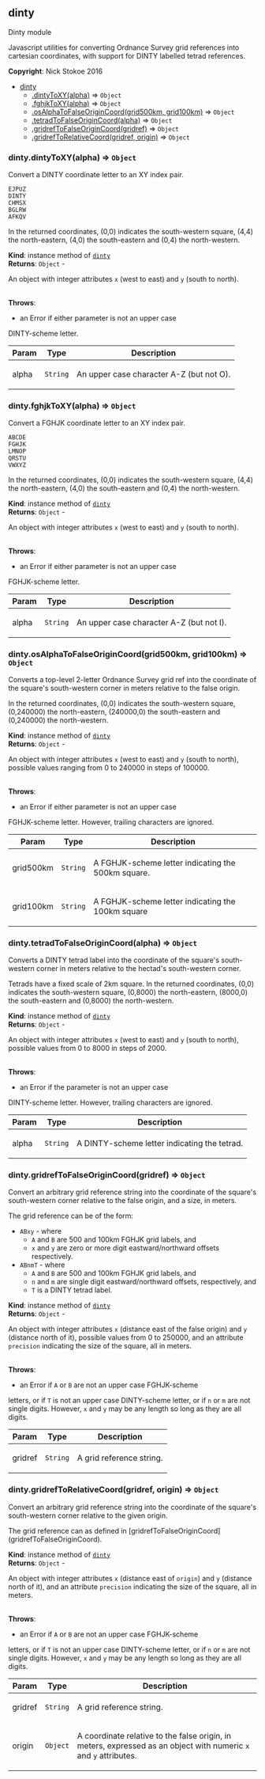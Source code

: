 <a name="module_dinty"></a>

## dinty
<p>Dinty module</p>
<p>Javascript utilities for converting Ordnance Survey grid references
into cartesian coordinates, with support for DINTY labelled tetrad
references.</p>

**Copyright**: Nick Stokoe 2016  

* [dinty](#module_dinty)
    * [.dintyToXY(alpha)](#module_dinty+dintyToXY) ⇒ <code>Object</code>
    * [.fghjkToXY(alpha)](#module_dinty+fghjkToXY) ⇒ <code>Object</code>
    * [.osAlphaToFalseOriginCoord(grid500km, grid100km)](#module_dinty+osAlphaToFalseOriginCoord) ⇒ <code>Object</code>
    * [.tetradToFalseOriginCoord(alpha)](#module_dinty+tetradToFalseOriginCoord) ⇒ <code>Object</code>
    * [.gridrefToFalseOriginCoord(gridref)](#module_dinty+gridrefToFalseOriginCoord) ⇒ <code>Object</code>
    * [.gridrefToRelativeCoord(gridref, origin)](#module_dinty+gridrefToRelativeCoord) ⇒ <code>Object</code>

<a name="module_dinty+dintyToXY"></a>

### dinty.dintyToXY(alpha) ⇒ <code>Object</code>
<p>Convert a DINTY coordinate letter to an XY index pair.</p>
<pre class="prettyprint source"><code>EJPUZ
DINTY
CHMSX
BGLRW
AFKQV</code></pre><p>In the returned coordinates, (0,0) indicates the south-western
square, (4,4) the north-eastern, (4,0) the south-eastern and (0,4)
the north-western.</p>

**Kind**: instance method of <code>[dinty](#module_dinty)</code>  
**Returns**: <code>Object</code> - <p>An object with integer attributes <code>x</code> (west to
east) and <code>y</code> (south to north).</p>  
**Throws**:

- <p>an Error if either parameter is not an upper case
DINTY-scheme letter.</p>


| Param | Type | Description |
| --- | --- | --- |
| alpha | <code>String</code> | <p>An upper case character A-Z (but not O).</p> |

<a name="module_dinty+fghjkToXY"></a>

### dinty.fghjkToXY(alpha) ⇒ <code>Object</code>
<p>Convert a FGHJK coordinate letter to an XY index pair.</p>
<pre class="prettyprint source"><code>ABCDE
FGHJK
LMNOP
QRSTU
VWXYZ</code></pre><p>In the returned coordinates, (0,0) indicates the south-western
square, (4,4) the north-eastern, (4,0) the south-eastern and (0,4)
the north-western.</p>

**Kind**: instance method of <code>[dinty](#module_dinty)</code>  
**Returns**: <code>Object</code> - <p>An object with integer attributes <code>x</code> (west to
east) and <code>y</code> (south to north).</p>  
**Throws**:

- <p>an Error if either parameter is not an upper case
FGHJK-scheme letter.</p>


| Param | Type | Description |
| --- | --- | --- |
| alpha | <code>String</code> | <p>An upper case character A-Z (but not I).</p> |

<a name="module_dinty+osAlphaToFalseOriginCoord"></a>

### dinty.osAlphaToFalseOriginCoord(grid500km, grid100km) ⇒ <code>Object</code>
<p>Converts a top-level 2-letter Ordnance Survey grid ref into the
coordinate of the square's south-western corner in meters relative
to the false origin.</p>
<p>In the returned coordinates, (0,0) indicates the south-western
square, (0,240000) the north-eastern, (240000,0) the south-eastern
and (0,240000) the north-western.</p>

**Kind**: instance method of <code>[dinty](#module_dinty)</code>  
**Returns**: <code>Object</code> - <p>An object with integer attributes <code>x</code> (west to
east) and <code>y</code> (south to north), possible values ranging from 0 to
240000 in steps of 100000.</p>  
**Throws**:

- <p>an Error if either parameter is not an upper case
FGHJK-scheme letter. However, trailing characters are ignored.</p>


| Param | Type | Description |
| --- | --- | --- |
| grid500km | <code>String</code> | <p>A FGHJK-scheme letter indicating the 500km square.</p> |
| grid100km | <code>String</code> | <p>A FGHJK-scheme letter indicating the 100km square</p> |

<a name="module_dinty+tetradToFalseOriginCoord"></a>

### dinty.tetradToFalseOriginCoord(alpha) ⇒ <code>Object</code>
<p>Converts a DINTY tetrad label into the coordinate of the square's
south-western corner in meters relative to the hectad's
south-western corner.</p>
<p>Tetrads have a fixed scale of 2km square.  In the returned
coordinates, (0,0) indicates the south-western square, (0,8000)
the north-eastern, (8000,0) the south-eastern and (0,8000) the
north-western.</p>

**Kind**: instance method of <code>[dinty](#module_dinty)</code>  
**Returns**: <code>Object</code> - <p>An object with integer attributes <code>x</code> (west to
east) and <code>y</code> (south to north), possible values from 0 to 8000 in
steps of 2000.</p>  
**Throws**:

- <p>an Error if the parameter is not an upper case
DINTY-scheme letter. However, trailing characters are ignored.</p>


| Param | Type | Description |
| --- | --- | --- |
| alpha | <code>String</code> | <p>A DINTY-scheme letter indicating the tetrad.</p> |

<a name="module_dinty+gridrefToFalseOriginCoord"></a>

### dinty.gridrefToFalseOriginCoord(gridref) ⇒ <code>Object</code>
<p>Convert an arbitrary grid reference string into the coordinate of
the square's south-western corner relative to the false origin, and
a size, in meters.</p>
<p>The grid reference can be of the form:</p>
<ul>
<li><code>ABxy</code> - where<ul>
<li><code>A</code> and <code>B</code> are 500 and 100km FGHJK grid labels, and</li>
<li><code>x</code> and <code>y</code> are zero or more digit eastward/northward offsets respectively.</li>
</ul>
</li>
<li><code>ABnmT</code> - where<ul>
<li><code>A</code> and <code>B</code> are 500 and 100km FGHJK grid labels, and</li>
<li><code>n</code> and <code>m</code> are single digit eastward/northward offsets, respectively, and</li>
<li><code>T</code> is a DINTY tetrad label.</li>
</ul>
</li>
</ul>

**Kind**: instance method of <code>[dinty](#module_dinty)</code>  
**Returns**: <code>Object</code> - <p>An object with integer attributes <code>x</code> (distance
east of the false origin) and <code>y</code> (distance north of it), possible
values from 0 to 250000, and an attribute <code>precision</code> indicating
the size of the square, all in meters.</p>  
**Throws**:

- <p>an Error if <code>A</code> or <code>B</code> are not an upper case FGHJK-scheme
letters, or if <code>T</code> is not an upper case DINTY-scheme letter, or if
<code>n</code> or <code>m</code> are not single digits. However, <code>x</code> and <code>y</code> may be any
length so long as they are all digits.</p>


| Param | Type | Description |
| --- | --- | --- |
| gridref | <code>String</code> | <p>A grid reference string.</p> |

<a name="module_dinty+gridrefToRelativeCoord"></a>

### dinty.gridrefToRelativeCoord(gridref, origin) ⇒ <code>Object</code>
<p>Convert an arbitrary grid reference string into the coordinate of
the square's south-western corner relative to the given origin.</p>
<p>The grid reference can as defined in [gridrefToFalseOriginCoord](gridrefToFalseOriginCoord).</p>

**Kind**: instance method of <code>[dinty](#module_dinty)</code>  
**Returns**: <code>Object</code> - <p>An object with integer attributes <code>x</code> (distance
east of <code>origin</code>) and <code>y</code> (distance north of it), and an attribute
<code>precision</code> indicating the size of the square, all in meters.</p>  
**Throws**:

- <p>an Error if <code>A</code> or <code>B</code> are not an upper case FGHJK-scheme
letters, or if <code>T</code> is not an upper case DINTY-scheme letter, or if
<code>n</code> or <code>m</code> are not single digits. However, <code>x</code> and <code>y</code> may be any
length so long as they are all digits.</p>


| Param | Type | Description |
| --- | --- | --- |
| gridref | <code>String</code> | <p>A grid reference string.</p> |
| origin | <code>Object</code> | <p>A coordinate relative to the false origin, in meters, expressed as an object with numeric <code>x</code> and <code>y</code> attributes.</p> |

